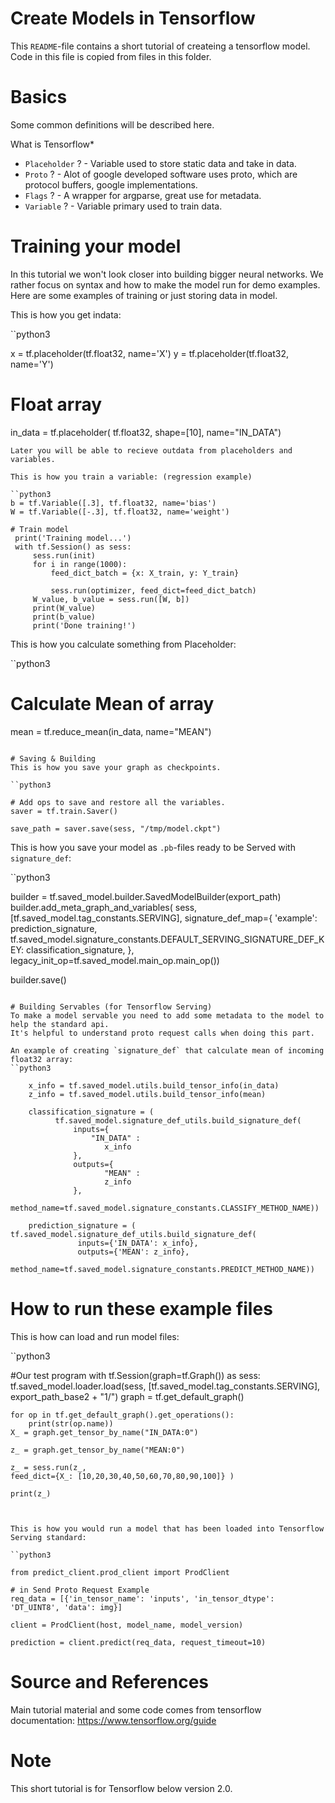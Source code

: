 # Create Models in Tensorflow
This `README`-file contains a short tutorial of createing a tensorflow model. Code in this file is copied from files in this folder.

# Basics
Some common definitions will be described here.

What is Tensorflow*
* `Placeholder` ? - Variable used to store static data and take in data.
* `Proto` ? - Alot of google developed software uses proto, which are protocol buffers, google implementations.
* `Flags` ? - A wrapper for argparse, great use for metadata.
* `Variable` ? - Variable primary used to train data.

# Training your model
In this tutorial we won't look closer into building bigger neural networks. We rather focus on syntax and how to make the model run for demo examples. Here are some examples of training or just storing data in model.

This is how you get indata:

``python3

x = tf.placeholder(tf.float32, name='X')
y = tf.placeholder(tf.float32, name='Y')

# Float array
in_data =  tf.placeholder( tf.float32, shape=[10], name="IN_DATA")
```
Later you will be able to recieve outdata from placeholders and variables.

This is how you train a variable: (regression example)

``python3
b = tf.Variable([.3], tf.float32, name='bias')
W = tf.Variable([-.3], tf.float32, name='weight')

# Train model
 print('Training model...')
 with tf.Session() as sess:
     sess.run(init)
     for i in range(1000):
         feed_dict_batch = {x: X_train, y: Y_train}

         sess.run(optimizer, feed_dict=feed_dict_batch)
     W_value, b_value = sess.run([W, b])
     print(W_value)
     print(b_value)
     print('Done training!')
```

This is how you calculate something from Placeholder:

``python3

# Calculate Mean of array
mean = tf.reduce_mean(in_data, name="MEAN")

```

# Saving & Building
This is how you save your graph as checkpoints.

``python3

# Add ops to save and restore all the variables.
saver = tf.train.Saver()

save_path = saver.save(sess, "/tmp/model.ckpt")

```

This is how you save your model as `.pb`-files ready to be Served with `signature_def`:

``python3

builder = tf.saved_model.builder.SavedModelBuilder(export_path)
builder.add_meta_graph_and_variables(
       sess, [tf.saved_model.tag_constants.SERVING],
       signature_def_map={
            'example':
                prediction_signature,
            tf.saved_model.signature_constants.DEFAULT_SERVING_SIGNATURE_DEF_KEY:
                classification_signature,
       },
       legacy_init_op=tf.saved_model.main_op.main_op())

builder.save()
```

# Building Servables (for Tensorflow Serving)
To make a model servable you need to add some metadata to the model to help the standard api.
It's helpful to understand proto request calls when doing this part.

An example of creating `signature_def` that calculate mean of incoming float32 array:
``python3

    x_info = tf.saved_model.utils.build_tensor_info(in_data)
    z_info = tf.saved_model.utils.build_tensor_info(mean)

    classification_signature = (
          tf.saved_model.signature_def_utils.build_signature_def(
              inputs={
                  "IN_DATA" :
                     x_info
              },
              outputs={
                     "MEAN" :
                     z_info
              },
              method_name=tf.saved_model.signature_constants.CLASSIFY_METHOD_NAME))

    prediction_signature = ( tf.saved_model.signature_def_utils.build_signature_def(
               inputs={'IN_DATA': x_info},
               outputs={'MEAN': z_info},
               method_name=tf.saved_model.signature_constants.PREDICT_METHOD_NAME))
```

# How to run these example files

This is how can load and run model files:

``python3

#Our test program
with tf.Session(graph=tf.Graph()) as sess:
    tf.saved_model.loader.load(sess, [tf.saved_model.tag_constants.SERVING],
     export_path_base2 + "1/")
    graph = tf.get_default_graph()

    for op in tf.get_default_graph().get_operations():
        print(str(op.name))
    X_ = graph.get_tensor_by_name("IN_DATA:0")

    z_ = graph.get_tensor_by_name("MEAN:0")

    z_ = sess.run(z_,
    feed_dict={X_: [10,20,30,40,50,60,70,80,90,100]} )

    print(z_)
```


This is how you would run a model that has been loaded into Tensorflow Serving standard:

``python3

from predict_client.prod_client import ProdClient

# in Send Proto Request Example
req_data = [{'in_tensor_name': 'inputs', 'in_tensor_dtype': 'DT_UINT8', 'data': img}]

client = ProdClient(host, model_name, model_version)

prediction = client.predict(req_data, request_timeout=10)
```

# Source and References
Main tutorial material and some code comes from tensorflow documentation:
https://www.tensorflow.org/guide

# Note
This short tutorial is for Tensorflow below version 2.0.
